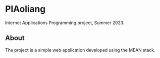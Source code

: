 # PIAoliang

Internet Applications Programming project, Summer 2023. 

## About

The project is a simple web application developed using the MEAN stack.


